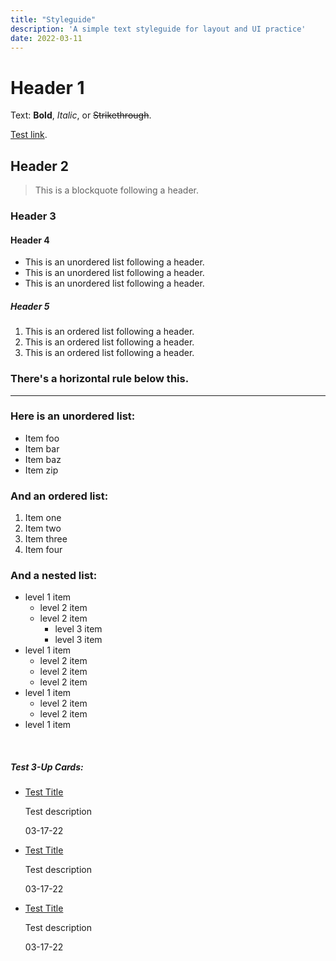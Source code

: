 ```yaml
---
title: "Styleguide"
description: 'A simple text styleguide for layout and UI practice'
date: 2022-03-11
---
```


# Header 1

Text: **Bold**, _Italic_, or ~~Strikethrough~~.

[Test link](/colophon).

## Header 2

> This is a blockquote following a header.

### Header 3

<!-- ```js
// Javascript code with syntax highlighting.
var fun = function lang(l) {
  dateformat.i18n = require("./lang/" + l);
  return true;
};
``` -->

#### Header 4

- This is an unordered list following a header.
- This is an unordered list following a header.
- This is an unordered list following a header.

##### Header 5

1.  This is an ordered list following a header.
2.  This is an ordered list following a header.
3.  This is an ordered list following a header.

### There's a horizontal rule below this.

---

### Here is an unordered list:

- Item foo
- Item bar
- Item baz
- Item zip

### And an ordered list:

1.  Item one
1.  Item two
1.  Item three
1.  Item four

### And a nested list:

- level 1 item
  - level 2 item
  - level 2 item
    - level 3 item
    - level 3 item
- level 1 item
  - level 2 item
  - level 2 item
  - level 2 item
- level 1 item
  - level 2 item
  - level 2 item
- level 1 item

<br>
<div class="irevamp-section slide-up">
    <h5>Test 3-Up Cards:</h5>
    <ul class="irevamp-column-container">
      <li class="irevamp-card">
        <div class="irevamp-card__content">
          <a href="#" class="irevamp-card__title bold600">Test Title</a>
          <p class="irevamp-lead">Test description</p>
          <p class="irevamp-card__date">03-17-22</p>
        </div>
      </li>
            <li class="irevamp-card">
        <div class="irevamp-card__content">
          <a href="#" class="irevamp-card__title bold600">Test Title</a>
          <p class="irevamp-lead">Test description</p>
          <p class="irevamp-card__date">03-17-22</p>
        </div>
      </li>
            <li class="irevamp-card">
        <div class="irevamp-card__content">
          <a href="#" class="irevamp-card__title">Test Title</a>
          <p class="irevamp-lead">Test description</p>
          <p class="irevamp-card__date">03-17-22</p>
        </div>
      </li>
    </ul>
</div>